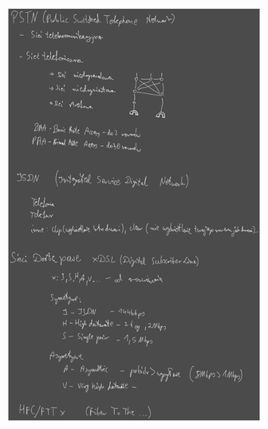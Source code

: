 ![](/Notatki/Semestr%203/Podstawy%20telekomunikacji/Wykłady/Wykład%207/Drawing%202023-11-29%2017.11.10.excalidraw.svg)
